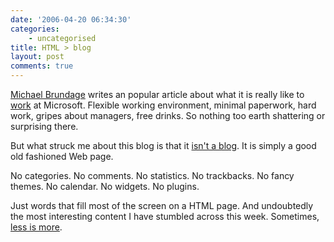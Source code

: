 ```yaml
---
date: '2006-04-20 06:34:30'
categories:
    - uncategorised
title: HTML > blog
layout: post
comments: true
---
```


[Michael Brundage](http://www.qbrundage.com/michaelb/index.html) writes
an popular article about what it is really like to
[work](http://www.qbrundage.com/michaelb/pubs/essays/working_at_microsoft.html)
at Microsoft. Flexible working environment, minimal paperwork, hard
work, gripes about managers, free drinks. So nothing too earth
shattering or surprising there.

But what struck me about this blog is that it [isn't a
blog](http://www.qbrundage.com/michaelb/pubs/essays/this_is_not_a_blog.html).
It is simply a good old fashioned Web page.

No categories. No comments. No statistics. No trackbacks. No fancy
themes. No calendar. No widgets. No plugins.

Just words that fill most of the screen on a HTML page. And undoubtedly
the most interesting content I have stumbled across this week.
Sometimes, [less is
more](http://www.nbrightside.com/blog/2006/01/16/less-is-more-2/).
